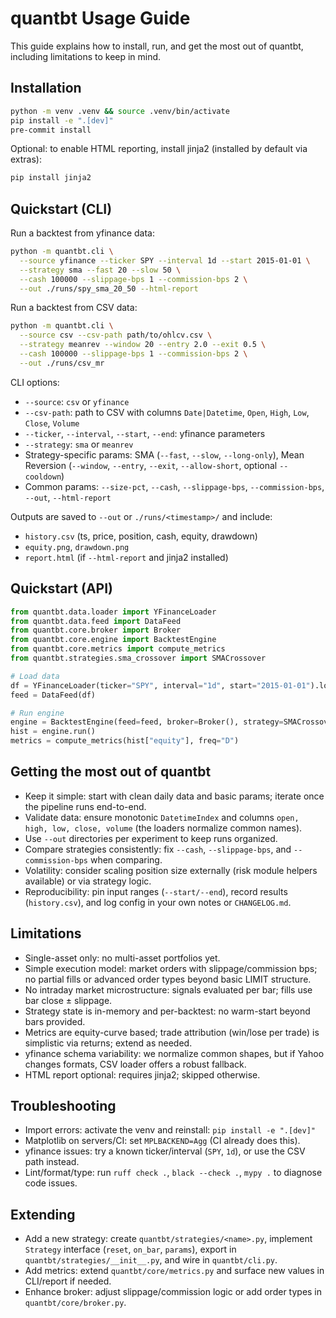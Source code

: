 # quantbt Usage Guide

This guide explains how to install, run, and get the most out of quantbt, including limitations to keep in mind.

## Installation

```bash
python -m venv .venv && source .venv/bin/activate
pip install -e ".[dev]"
pre-commit install
```

Optional: to enable HTML reporting, install jinja2 (installed by default via extras):

```bash
pip install jinja2
```

## Quickstart (CLI)

Run a backtest from yfinance data:

```bash
python -m quantbt.cli \
  --source yfinance --ticker SPY --interval 1d --start 2015-01-01 \
  --strategy sma --fast 20 --slow 50 \
  --cash 100000 --slippage-bps 1 --commission-bps 2 \
  --out ./runs/spy_sma_20_50 --html-report
```

Run a backtest from CSV data:

```bash
python -m quantbt.cli \
  --source csv --csv-path path/to/ohlcv.csv \
  --strategy meanrev --window 20 --entry 2.0 --exit 0.5 \
  --cash 100000 --slippage-bps 1 --commission-bps 2 \
  --out ./runs/csv_mr
```

CLI options:
- `--source`: `csv` or `yfinance`
- `--csv-path`: path to CSV with columns `Date|Datetime`, `Open`, `High`, `Low`, `Close`, `Volume`
- `--ticker`, `--interval`, `--start`, `--end`: yfinance parameters
- `--strategy`: `sma` or `meanrev`
- Strategy-specific params: SMA (`--fast`, `--slow`, `--long-only`), Mean Reversion (`--window`, `--entry`, `--exit`, `--allow-short`, optional `--cooldown`)
- Common params: `--size-pct`, `--cash`, `--slippage-bps`, `--commission-bps`, `--out`, `--html-report`

Outputs are saved to `--out` or `./runs/<timestamp>/` and include:
- `history.csv` (ts, price, position, cash, equity, drawdown)
- `equity.png`, `drawdown.png`
- `report.html` (if `--html-report` and jinja2 installed)

## Quickstart (API)

```python
from quantbt.data.loader import YFinanceLoader
from quantbt.data.feed import DataFeed
from quantbt.core.broker import Broker
from quantbt.core.engine import BacktestEngine
from quantbt.core.metrics import compute_metrics
from quantbt.strategies.sma_crossover import SMACrossover

# Load data
df = YFinanceLoader(ticker="SPY", interval="1d", start="2015-01-01").load()
feed = DataFeed(df)

# Run engine
engine = BacktestEngine(feed=feed, broker=Broker(), strategy=SMACrossover())
hist = engine.run()
metrics = compute_metrics(hist["equity"], freq="D")
```

## Getting the most out of quantbt

- Keep it simple: start with clean daily data and basic params; iterate once the pipeline runs end-to-end.
- Validate data: ensure monotonic `DatetimeIndex` and columns `open, high, low, close, volume` (the loaders normalize common names).
- Use `--out` directories per experiment to keep runs organized.
- Compare strategies consistently: fix `--cash`, `--slippage-bps`, and `--commission-bps` when comparing.
- Volatility: consider scaling position size externally (risk module helpers available) or via strategy logic.
- Reproducibility: pin input ranges (`--start/--end`), record results (`history.csv`), and log config in your own notes or `CHANGELOG.md`.

## Limitations

- Single-asset only: no multi-asset portfolios yet.
- Simple execution model: market orders with slippage/commission bps; no partial fills or advanced order types beyond basic LIMIT structure.
- No intraday market microstructure: signals evaluated per bar; fills use bar close ± slippage.
- Strategy state is in-memory and per-backtest: no warm-start beyond bars provided.
- Metrics are equity-curve based; trade attribution (win/lose per trade) is simplistic via returns; extend as needed.
- yfinance schema variability: we normalize common shapes, but if Yahoo changes formats, CSV loader offers a robust fallback.
- HTML report optional: requires jinja2; skipped otherwise.

## Troubleshooting

- Import errors: activate the venv and reinstall: `pip install -e ".[dev]"`
- Matplotlib on servers/CI: set `MPLBACKEND=Agg` (CI already does this).
- yfinance issues: try a known ticker/interval (`SPY`, `1d`), or use the CSV path instead.
- Lint/format/type: run `ruff check .`, `black --check .`, `mypy .` to diagnose code issues.

## Extending

- Add a new strategy: create `quantbt/strategies/<name>.py`, implement `Strategy` interface (`reset`, `on_bar`, `params`), export in `quantbt/strategies/__init__.py`, and wire in `quantbt/cli.py`.
- Add metrics: extend `quantbt/core/metrics.py` and surface new values in CLI/report if needed.
- Enhance broker: adjust slippage/commission logic or add order types in `quantbt/core/broker.py`.
